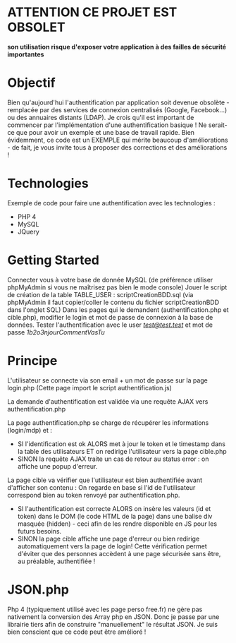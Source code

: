 # ATTENTION CE PROJET EST OBSOLET
**son utilisation risque d'exposer votre application à des failles de sécurité importantes**

# Objectif

Bien qu'aujourd'hui l'authentification par application soit devenue obsolète - remplacée par des services de connexion centralisés (Google, Facebook...) ou des annuaires distants (LDAP). Je crois qu'il est important de commencer par l'implémentation d'une authentification basique ! Ne serait-ce que pour avoir un exemple et une base de travail rapide.
Bien évidemment, ce code est un EXEMPLE qui mérite beaucoup d'améliorations - de fait, je vous invite tous à proposer des corrections et des améliorations !

# Technologies
Exemple de code pour faire une authentification avec les technologies :
- PHP 4
- MySQL
- JQuery

# Getting Started

Connecter vous à votre base de donnée MySQL (de préférence utiliser phpMyAdmin si vous ne maîtrisez pas bien le mode console)
Jouer le script de création de la table TABLE_USER : scriptCreationBDD.sql (via phpMyAdmin il faut copier/coller le contenu du fichier scriptCreationBDD dans l'onglet SQL)
Dans les pages qui le demandent (authentification.php et cible.php), modifier le login et mot de passe de connexion à la base de données.
Tester l'authentification avec le user *test@test.test* et mot de passe *1b2o3njourCommentVasTu*

# Principe

L'utilisateur se connecte via son email + un mot de passe sur la page login.php
(Cette page import le script authentification.js)

La demande d'authentification est validée via une requête AJAX vers authentification.php

La page authentification.php se charge de récupérer les informations (login/mdp) et :
- SI l'identification est ok ALORS met à jour le token et le timestamp dans la table des utilisateurs ET on redirige l'utilisateur vers la page cible.php 
- SINON la requête AJAX traite un cas de retour au status error : on affiche une popup d'erreur.

La page cible va vérifier que l'utilisateur est bien authentifiée avant d'afficher son contenu : On regarde en base si l'id de l'utilisateur correspond bien au token renvoyé par authentification.php.
- SI l'authentification est correcte ALORS on insère les valeurs (id et token) dans le DOM (le code HTML de la page) dans une balise div masquée (hidden) - ceci afin de les rendre disponible en JS pour les futurs besoins.
- SINON la page cible affiche une page d'erreur ou bien redirige automatiquement vers la page de login! Cette vérification permet d'éviter que des personnes accèdent à une page sécurisée sans être, au préalable, authentifiée !

# JSON.php

Php 4 (typiquement utilisé avec les page perso free.fr) ne gère pas nativement la conversion des Array php en JSON.
Donc je passe par une librairie tiers afin de construire "manuellement" le résultat JSON. Je suis bien conscient que ce code peut être amélioré !

